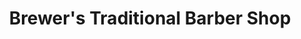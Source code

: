 ---
title: "Brewer's Traditional Barber Shop"
url: /parkesburg/brewers-traditional-barber-shop/
shop: hairdresser
---